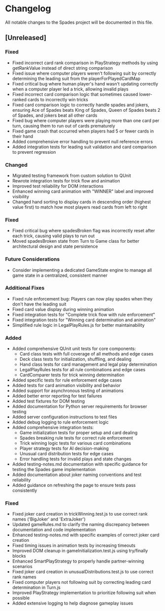 # Changelog

All notable changes to the Spades project will be documented in this file.

## [Unreleased]

### Fixed
- Fixed incorrect card rank comparison in PlayStrategy methods by using getRankValue instead of direct string comparison
- Fixed issue where computer players weren't following suit by correctly determining the leading suit from the playerForPlayedCardMap
- Fixed critical bug where human player's hand wasn't updating correctly when a computer player led a trick, allowing invalid plays
- Fixed incorrect card comparison logic that sometimes caused lower-ranked cards to incorrectly win tricks
- Fixed card comparison logic to correctly handle spades and jokers, ensuring Ace of Spades beats King of Spades, Queen of Spades beats 2 of Spades, and jokers beat all other cards
- Fixed bug where computer players were playing more than one card per turn, causing them to run out of cards prematurely
- Fixed game crash that occurred when players had 5 or fewer cards in their hand
- Added comprehensive error handling to prevent null reference errors
- Added integration tests for leading suit validation and card comparison to prevent regression

### Changed
- Migrated testing framework from custom solution to QUnit
- Rewrote integration tests for trick flow and animation
- Improved test reliability for DOM interactions
- Enhanced winning card animation with "WINNER" label and improved visibility
- Changed hand sorting to display cards in descending order (highest value first) to match how most players read cards from left to right

### Fixed
- Fixed critical bug where spadesBroken flag was incorrectly reset after each trick, causing valid plays to run out
- Moved spadesBroken state from Turn to Game class for better architectural design and state persistence

### Future Considerations
- Consider implementing a dedicated GameState engine to manage all game state in a centralized, consistent manner

### Additional Fixes
- Fixed rule enforcement bug: Players can now play spades when they don't have the leading suit
- Fixed card value display during winning animation
- Fixed integration tests for "Complete trick flow with rule enforcement"
- Fixed integration tests for "Winning card determination and animation"
- Simplified rule logic in LegalPlayRules.js for better maintainability

### Added
- Added comprehensive QUnit unit tests for core components:
  - Card class tests with full coverage of all methods and edge cases
  - Deck class tests for initialization, shuffling, and dealing
  - Hand class tests for card management and legal play determination
  - LegalPlayRules tests for all rule combinations and edge cases
  - CardComparer tests for trick winning determination
- Added specific tests for rule enforcement edge cases
- Added tests for card animation visibility and behavior
- Added support for asynchronous testing of animations
- Added better error reporting for test failures
- Added test fixtures for DOM testing
- Added documentation for Python server requirements for browser testing
- Added server configuration instructions to test files
- Added debug logging to rule enforcement logic
- Added comprehensive integration tests:
  - Game initialization tests for proper setup and card dealing
  - Spades breaking rule tests for correct rule enforcement
  - Trick winning logic tests for various card combinations
  - Player strategy tests for AI decision-making
  - Unusual card distribution tests for edge cases
  - Error handling tests for invalid plays and state changes
- Added testing-notes.md documentation with specific guidance for testing the Spades game implementation
- Added documentation about joker naming conventions and test reliability
- Added guidance on refreshing the page to ensure tests pass consistently

### Fixed
- Fixed joker card creation in trickWinning.test.js to use correct rank names ('BigJoker' and 'ExtraJoker')
- Updated gameRules.md to clarify the naming discrepancy between documentation and code implementation
- Enhanced testing-notes.md with specific examples of correct joker card creation
- Fixed timing issues in animation tests by increasing timeouts
- Improved DOM cleanup in gameInitialization.test.js using try/finally blocks
- Enhanced SmartPlayStrategy to properly handle partner-winning scenarios
- Fixed joker card creation in unusualDistributions.test.js to use correct rank names
- Fixed computer players not following suit by correcting leading card determination in Turn.js
- Improved PlayStrategy implementation to prioritize following suit when possible
- Added extensive logging to help diagnose gameplay issues
